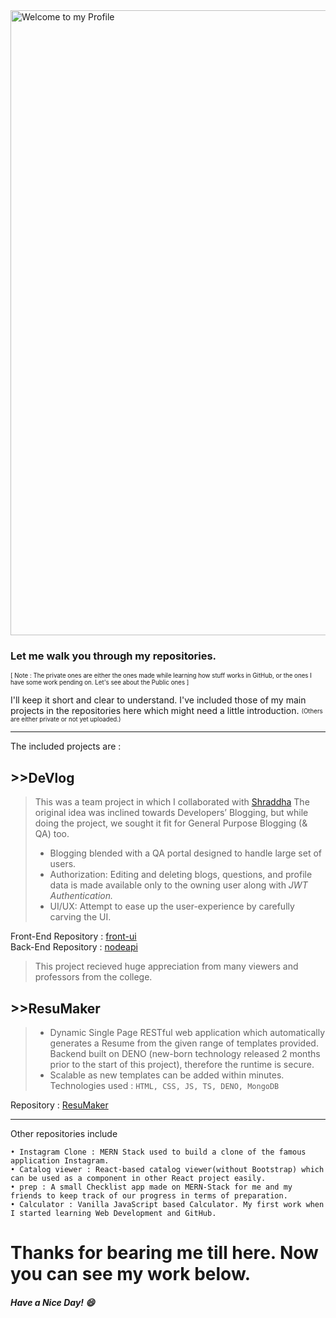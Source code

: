 <!--
**Shahid7k/Shahid7K** is a ✨ _special_ ✨ repository because its `README.md` (this file) appears on your GitHub profile.

Here are some ideas to get you started:

- 🔭 I’m currently working on ...
- 🌱 I’m currently learning ...
- 👯 I’m looking to collaborate on ...
- 🤔 I’m looking for help with ...
- 💬 Ask me about ...
- 📫 How to reach me: ...
- 😄 Pronouns: ...
- ⚡ Fun fact: ...
-->

<img src="https://github.com/Shahid7k/Shahid7K/blob/master/images/git1f.gif" alt="Welcome to my Profile" width="1000px" />

### Let me walk you through my repositories.
<sub><sup> [ Note : The private ones are either the ones made while learning how stuff works in GitHub, or the ones I have some work pending on.
Let's see about the Public ones ]</sup></sub>

I'll keep it short and clear to understand.
I've included those of my main projects in the repositories here which might need a little introduction. <sub><sup>(Others are either private or not yet uploaded.)</sup></sub>

---
The included projects are : 

## >>DeVlog
> This was a team project in which I collaborated with [Shraddha](https://github.com/shraddha099 "Shraddha-Collaborator-contributed some React-Context and Rich Text Editor related code ")
> The original idea was inclined towards Developers’ Blogging, but while doing the project, we sought it fit for General Purpose Blogging (& QA) too. 
> + Blogging blended with a QA portal designed to handle large set of users.
> + Authorization: Editing and deleting blogs, questions, and profile data is made available only to the owning user along with _JWT Authentication._
> + UI/UX: Attempt to ease up the user-experience by carefully carving the UI.

   Front-End Repository : [front-ui](https://github.com/Shahid7k/front-ui "Front End" )  
   Back-End Repository : [nodeapi](https://github.com/Shahid7k/nodeapi "Back End" )  

> This project recieved huge appreciation from  many viewers and professors from the college.

## >>ResuMaker
> - Dynamic Single Page RESTful web application which automatically generates a Resume from the given range of templates provided. Backend built on DENO (new-born technology
released 2 months prior to the start of this project), therefore the runtime is secure.
> - Scalable as new templates can be added within minutes.  
   Technologies used : `HTML, CSS, JS, TS, DENO, MongoDB`  

Repository : [ResuMaker](https://github.com/Shahid7k/ResuMaker)
  

---
Other repositories include 
  ```
  • Instagram Clone : MERN Stack used to build a clone of the famous application Instagram. 
  • Catalog viewer : React-based catalog viewer(without Bootstrap) which can be used as a component in other React project easily. 
  • prep : A small Checklist app made on MERN-Stack for me and my friends to keep track of our progress in terms of preparation.
  • Calculator : Vanilla JavaScript based Calculator. My first work when I started learning Web Development and GitHub.  
  ```
  
# Thanks for bearing me till here. Now you can see my work below. 
##### Have a Nice Day! :smile:
